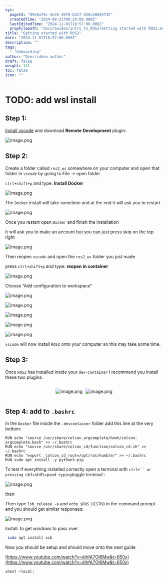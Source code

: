 ```yaml
---
sys:
  pageId: "89e0a78c-4e2b-4070-b327-d28cb0694742"
  createdTime: "2024-08-21T00:24:00.000Z"
  lastEditedTime: "2024-11-01T18:57:00.000Z"
  propFilepath: "docs/Guides/intro_to_ROS2/Getting started with ROS2.md"
title: "Getting started with ROS2"
date: "2024-11-01T18:57:00.000Z"
description: ""
tags:
  - "Onboarding"
author: "Overridden author"
draft: false
weight: 141
toc: false
icon: ""
---
```


# TODO: add wsl install

## Step 1:

[Install vscode](https://code.visualstudio.com/download) and download **Remote Development** plugin:

![image.png](https://prod-files-secure.s3.us-west-2.amazonaws.com/d518164a-d88e-44d1-a4ee-3adb3bd8bce0/efb52993-1881-4a40-b95e-6f020334f022/image.png?X-Amz-Algorithm=AWS4-HMAC-SHA256&X-Amz-Content-Sha256=UNSIGNED-PAYLOAD&X-Amz-Credential=ASIAZI2LB466X6IE4KA4%2F20250505%2Fus-west-2%2Fs3%2Faws4_request&X-Amz-Date=20250505T100955Z&X-Amz-Expires=3600&X-Amz-Security-Token=IQoJb3JpZ2luX2VjEIL%2F%2F%2F%2F%2F%2F%2F%2F%2F%2FwEaCXVzLXdlc3QtMiJHMEUCIQDvlgmbceSNz0cvKQjicri2fgEA25lKIe5ZDjQTCPLzCwIgFM8Gt%2B%2BivEBXpfL%2Ft6dx4%2FP6s8eLVtizu%2BLHVRDOWVoq%2FwMIKxAAGgw2Mzc0MjMxODM4MDUiDF3AWRGlIiJHkL5J0yrcAwZ%2BUPD53fFaJekAqDo0vV%2FkcvawLiREBb8BKkZU8%2Bcv2WgXgcyrXd0Kl8idFc603PCKFSBbjMcZUkBXdyG5ZPXEbzTyr%2BBB674mGtdkN93fEnY1cSu5B3e729fllum0AOjoFffIByvrUMlZoRzRu8zq2GEI6kncAgv19%2BuETosOwFTToQCVjBXTWklafkLJCDp4zAw4kKHuqe%2Fz1Y88bW2YNWFzdNJq%2Bz8OfbMQFeBWb%2BWQ2McyeL5bIvLheqtGq4iCvFgSfY5o%2FUNJla5rEA0zbXl3pHDSlBnDDlpaUgP1RSk8WMQOKzbtTWs3yp1Md2V8yLhzkISaBJT0%2B2outeZ1U9tFFZDO7962g3NN9sLH0Xh6AdcpremyBRWaLHBXuLB3K6iYxkzTlku7vluM3agEjc5f2DPqt%2BhBmRUuLOi3KTFp4tXN99msiQ9%2FHHBU%2FFT2O8MZ%2B4ZeiMSzjVtO31Pdyvc5D8ABHGF4diNyVnnvPt9d8iv7NlPY3b%2BqTCrpL214IzyBGzMO97i6l8qwlANOYAQaMNqyUEv7KNxrehQAsZyc7u%2Fn3vI7LttQJAaVUtXlwwbqDrok6zGNnuuK4N9R8UjFFWdKkV14%2Bs%2B03wkQiMq37XPVHs%2BOV3i3MPWW4sAGOqUBuuHAJIuzrUbQplPoHm9jZByIooZgenHEij9%2BleNFp9dZgcxZneGojC3hUFx8KkN0KWMy%2BA6prJisBjVkL%2Ba%2F9WjQoLBtZ0%2FJ25GUv%2FJCK3qEdRuWSzNLlvJE1E%2FvZwMvi%2FiBNLmQVQqw3PZ5ouD8qQUuzs3wSJrzCJc%2BbzfVJMO6z1iMeDzq032wCck7b%2BXeRekcRPsFEWnfTNtF9cTee52yObX3&X-Amz-Signature=6631560db4d0e731c9d853376887b08b40a42723ce098b9849a0c1f9d76d81cc&X-Amz-SignedHeaders=host&x-id=GetObject)

## Step 2:

Create a folder called `ros2_ws` somewhere on your computer and open that folder in `vscode` by going to File → open folder 

`ctrl+shift+p` and type: **Install Docker**

![image.png](https://prod-files-secure.s3.us-west-2.amazonaws.com/d518164a-d88e-44d1-a4ee-3adb3bd8bce0/2269dc0e-1cd5-47ff-bceb-c04ad9b2eab0/image.png?X-Amz-Algorithm=AWS4-HMAC-SHA256&X-Amz-Content-Sha256=UNSIGNED-PAYLOAD&X-Amz-Credential=ASIAZI2LB466X6IE4KA4%2F20250505%2Fus-west-2%2Fs3%2Faws4_request&X-Amz-Date=20250505T100955Z&X-Amz-Expires=3600&X-Amz-Security-Token=IQoJb3JpZ2luX2VjEIL%2F%2F%2F%2F%2F%2F%2F%2F%2F%2FwEaCXVzLXdlc3QtMiJHMEUCIQDvlgmbceSNz0cvKQjicri2fgEA25lKIe5ZDjQTCPLzCwIgFM8Gt%2B%2BivEBXpfL%2Ft6dx4%2FP6s8eLVtizu%2BLHVRDOWVoq%2FwMIKxAAGgw2Mzc0MjMxODM4MDUiDF3AWRGlIiJHkL5J0yrcAwZ%2BUPD53fFaJekAqDo0vV%2FkcvawLiREBb8BKkZU8%2Bcv2WgXgcyrXd0Kl8idFc603PCKFSBbjMcZUkBXdyG5ZPXEbzTyr%2BBB674mGtdkN93fEnY1cSu5B3e729fllum0AOjoFffIByvrUMlZoRzRu8zq2GEI6kncAgv19%2BuETosOwFTToQCVjBXTWklafkLJCDp4zAw4kKHuqe%2Fz1Y88bW2YNWFzdNJq%2Bz8OfbMQFeBWb%2BWQ2McyeL5bIvLheqtGq4iCvFgSfY5o%2FUNJla5rEA0zbXl3pHDSlBnDDlpaUgP1RSk8WMQOKzbtTWs3yp1Md2V8yLhzkISaBJT0%2B2outeZ1U9tFFZDO7962g3NN9sLH0Xh6AdcpremyBRWaLHBXuLB3K6iYxkzTlku7vluM3agEjc5f2DPqt%2BhBmRUuLOi3KTFp4tXN99msiQ9%2FHHBU%2FFT2O8MZ%2B4ZeiMSzjVtO31Pdyvc5D8ABHGF4diNyVnnvPt9d8iv7NlPY3b%2BqTCrpL214IzyBGzMO97i6l8qwlANOYAQaMNqyUEv7KNxrehQAsZyc7u%2Fn3vI7LttQJAaVUtXlwwbqDrok6zGNnuuK4N9R8UjFFWdKkV14%2Bs%2B03wkQiMq37XPVHs%2BOV3i3MPWW4sAGOqUBuuHAJIuzrUbQplPoHm9jZByIooZgenHEij9%2BleNFp9dZgcxZneGojC3hUFx8KkN0KWMy%2BA6prJisBjVkL%2Ba%2F9WjQoLBtZ0%2FJ25GUv%2FJCK3qEdRuWSzNLlvJE1E%2FvZwMvi%2FiBNLmQVQqw3PZ5ouD8qQUuzs3wSJrzCJc%2BbzfVJMO6z1iMeDzq032wCck7b%2BXeRekcRPsFEWnfTNtF9cTee52yObX3&X-Amz-Signature=264669d778857f59e0a3bcebccb9a8e8432b31b562bf1f82cd970a0cef75df7b&X-Amz-SignedHeaders=host&x-id=GetObject)

The `Docker` install will take sometime and at the end it will ask you to restart

![image.png](https://prod-files-secure.s3.us-west-2.amazonaws.com/d518164a-d88e-44d1-a4ee-3adb3bd8bce0/ed233f78-be33-4b1f-b89c-9c346c0e961e/image.png?X-Amz-Algorithm=AWS4-HMAC-SHA256&X-Amz-Content-Sha256=UNSIGNED-PAYLOAD&X-Amz-Credential=ASIAZI2LB466X6IE4KA4%2F20250505%2Fus-west-2%2Fs3%2Faws4_request&X-Amz-Date=20250505T100955Z&X-Amz-Expires=3600&X-Amz-Security-Token=IQoJb3JpZ2luX2VjEIL%2F%2F%2F%2F%2F%2F%2F%2F%2F%2FwEaCXVzLXdlc3QtMiJHMEUCIQDvlgmbceSNz0cvKQjicri2fgEA25lKIe5ZDjQTCPLzCwIgFM8Gt%2B%2BivEBXpfL%2Ft6dx4%2FP6s8eLVtizu%2BLHVRDOWVoq%2FwMIKxAAGgw2Mzc0MjMxODM4MDUiDF3AWRGlIiJHkL5J0yrcAwZ%2BUPD53fFaJekAqDo0vV%2FkcvawLiREBb8BKkZU8%2Bcv2WgXgcyrXd0Kl8idFc603PCKFSBbjMcZUkBXdyG5ZPXEbzTyr%2BBB674mGtdkN93fEnY1cSu5B3e729fllum0AOjoFffIByvrUMlZoRzRu8zq2GEI6kncAgv19%2BuETosOwFTToQCVjBXTWklafkLJCDp4zAw4kKHuqe%2Fz1Y88bW2YNWFzdNJq%2Bz8OfbMQFeBWb%2BWQ2McyeL5bIvLheqtGq4iCvFgSfY5o%2FUNJla5rEA0zbXl3pHDSlBnDDlpaUgP1RSk8WMQOKzbtTWs3yp1Md2V8yLhzkISaBJT0%2B2outeZ1U9tFFZDO7962g3NN9sLH0Xh6AdcpremyBRWaLHBXuLB3K6iYxkzTlku7vluM3agEjc5f2DPqt%2BhBmRUuLOi3KTFp4tXN99msiQ9%2FHHBU%2FFT2O8MZ%2B4ZeiMSzjVtO31Pdyvc5D8ABHGF4diNyVnnvPt9d8iv7NlPY3b%2BqTCrpL214IzyBGzMO97i6l8qwlANOYAQaMNqyUEv7KNxrehQAsZyc7u%2Fn3vI7LttQJAaVUtXlwwbqDrok6zGNnuuK4N9R8UjFFWdKkV14%2Bs%2B03wkQiMq37XPVHs%2BOV3i3MPWW4sAGOqUBuuHAJIuzrUbQplPoHm9jZByIooZgenHEij9%2BleNFp9dZgcxZneGojC3hUFx8KkN0KWMy%2BA6prJisBjVkL%2Ba%2F9WjQoLBtZ0%2FJ25GUv%2FJCK3qEdRuWSzNLlvJE1E%2FvZwMvi%2FiBNLmQVQqw3PZ5ouD8qQUuzs3wSJrzCJc%2BbzfVJMO6z1iMeDzq032wCck7b%2BXeRekcRPsFEWnfTNtF9cTee52yObX3&X-Amz-Signature=e81cd6c56baeb75ed07ccd960a996082add036fe0b90361f51f0e749f1055f0a&X-Amz-SignedHeaders=host&x-id=GetObject)

Once you restart open `Docker` and finish the installation

It will ask you to make an account but you can just press skip on the top right

![image.png](https://prod-files-secure.s3.us-west-2.amazonaws.com/d518164a-d88e-44d1-a4ee-3adb3bd8bce0/21010ad9-1659-4fd9-9f59-9932a09b2a3d/image.png?X-Amz-Algorithm=AWS4-HMAC-SHA256&X-Amz-Content-Sha256=UNSIGNED-PAYLOAD&X-Amz-Credential=ASIAZI2LB466X6IE4KA4%2F20250505%2Fus-west-2%2Fs3%2Faws4_request&X-Amz-Date=20250505T100955Z&X-Amz-Expires=3600&X-Amz-Security-Token=IQoJb3JpZ2luX2VjEIL%2F%2F%2F%2F%2F%2F%2F%2F%2F%2FwEaCXVzLXdlc3QtMiJHMEUCIQDvlgmbceSNz0cvKQjicri2fgEA25lKIe5ZDjQTCPLzCwIgFM8Gt%2B%2BivEBXpfL%2Ft6dx4%2FP6s8eLVtizu%2BLHVRDOWVoq%2FwMIKxAAGgw2Mzc0MjMxODM4MDUiDF3AWRGlIiJHkL5J0yrcAwZ%2BUPD53fFaJekAqDo0vV%2FkcvawLiREBb8BKkZU8%2Bcv2WgXgcyrXd0Kl8idFc603PCKFSBbjMcZUkBXdyG5ZPXEbzTyr%2BBB674mGtdkN93fEnY1cSu5B3e729fllum0AOjoFffIByvrUMlZoRzRu8zq2GEI6kncAgv19%2BuETosOwFTToQCVjBXTWklafkLJCDp4zAw4kKHuqe%2Fz1Y88bW2YNWFzdNJq%2Bz8OfbMQFeBWb%2BWQ2McyeL5bIvLheqtGq4iCvFgSfY5o%2FUNJla5rEA0zbXl3pHDSlBnDDlpaUgP1RSk8WMQOKzbtTWs3yp1Md2V8yLhzkISaBJT0%2B2outeZ1U9tFFZDO7962g3NN9sLH0Xh6AdcpremyBRWaLHBXuLB3K6iYxkzTlku7vluM3agEjc5f2DPqt%2BhBmRUuLOi3KTFp4tXN99msiQ9%2FHHBU%2FFT2O8MZ%2B4ZeiMSzjVtO31Pdyvc5D8ABHGF4diNyVnnvPt9d8iv7NlPY3b%2BqTCrpL214IzyBGzMO97i6l8qwlANOYAQaMNqyUEv7KNxrehQAsZyc7u%2Fn3vI7LttQJAaVUtXlwwbqDrok6zGNnuuK4N9R8UjFFWdKkV14%2Bs%2B03wkQiMq37XPVHs%2BOV3i3MPWW4sAGOqUBuuHAJIuzrUbQplPoHm9jZByIooZgenHEij9%2BleNFp9dZgcxZneGojC3hUFx8KkN0KWMy%2BA6prJisBjVkL%2Ba%2F9WjQoLBtZ0%2FJ25GUv%2FJCK3qEdRuWSzNLlvJE1E%2FvZwMvi%2FiBNLmQVQqw3PZ5ouD8qQUuzs3wSJrzCJc%2BbzfVJMO6z1iMeDzq032wCck7b%2BXeRekcRPsFEWnfTNtF9cTee52yObX3&X-Amz-Signature=2a02d1add14ef27522922c29ec36c3efbbcc868df75a5b89b29af870d3febfef&X-Amz-SignedHeaders=host&x-id=GetObject)

Then reopen `vscode` and open the `ros2_ws` folder you just made

press `ctrl+shift+p` and type: **reopen in container**

![image.png](https://prod-files-secure.s3.us-west-2.amazonaws.com/d518164a-d88e-44d1-a4ee-3adb3bd8bce0/4e93b8c2-41ad-488c-8095-c74205196118/image.png?X-Amz-Algorithm=AWS4-HMAC-SHA256&X-Amz-Content-Sha256=UNSIGNED-PAYLOAD&X-Amz-Credential=ASIAZI2LB466X6IE4KA4%2F20250505%2Fus-west-2%2Fs3%2Faws4_request&X-Amz-Date=20250505T100955Z&X-Amz-Expires=3600&X-Amz-Security-Token=IQoJb3JpZ2luX2VjEIL%2F%2F%2F%2F%2F%2F%2F%2F%2F%2FwEaCXVzLXdlc3QtMiJHMEUCIQDvlgmbceSNz0cvKQjicri2fgEA25lKIe5ZDjQTCPLzCwIgFM8Gt%2B%2BivEBXpfL%2Ft6dx4%2FP6s8eLVtizu%2BLHVRDOWVoq%2FwMIKxAAGgw2Mzc0MjMxODM4MDUiDF3AWRGlIiJHkL5J0yrcAwZ%2BUPD53fFaJekAqDo0vV%2FkcvawLiREBb8BKkZU8%2Bcv2WgXgcyrXd0Kl8idFc603PCKFSBbjMcZUkBXdyG5ZPXEbzTyr%2BBB674mGtdkN93fEnY1cSu5B3e729fllum0AOjoFffIByvrUMlZoRzRu8zq2GEI6kncAgv19%2BuETosOwFTToQCVjBXTWklafkLJCDp4zAw4kKHuqe%2Fz1Y88bW2YNWFzdNJq%2Bz8OfbMQFeBWb%2BWQ2McyeL5bIvLheqtGq4iCvFgSfY5o%2FUNJla5rEA0zbXl3pHDSlBnDDlpaUgP1RSk8WMQOKzbtTWs3yp1Md2V8yLhzkISaBJT0%2B2outeZ1U9tFFZDO7962g3NN9sLH0Xh6AdcpremyBRWaLHBXuLB3K6iYxkzTlku7vluM3agEjc5f2DPqt%2BhBmRUuLOi3KTFp4tXN99msiQ9%2FHHBU%2FFT2O8MZ%2B4ZeiMSzjVtO31Pdyvc5D8ABHGF4diNyVnnvPt9d8iv7NlPY3b%2BqTCrpL214IzyBGzMO97i6l8qwlANOYAQaMNqyUEv7KNxrehQAsZyc7u%2Fn3vI7LttQJAaVUtXlwwbqDrok6zGNnuuK4N9R8UjFFWdKkV14%2Bs%2B03wkQiMq37XPVHs%2BOV3i3MPWW4sAGOqUBuuHAJIuzrUbQplPoHm9jZByIooZgenHEij9%2BleNFp9dZgcxZneGojC3hUFx8KkN0KWMy%2BA6prJisBjVkL%2Ba%2F9WjQoLBtZ0%2FJ25GUv%2FJCK3qEdRuWSzNLlvJE1E%2FvZwMvi%2FiBNLmQVQqw3PZ5ouD8qQUuzs3wSJrzCJc%2BbzfVJMO6z1iMeDzq032wCck7b%2BXeRekcRPsFEWnfTNtF9cTee52yObX3&X-Amz-Signature=f4205e86a13f77e252436b77bf0bbd81e221ad5f930ea539729342f50b8d5027&X-Amz-SignedHeaders=host&x-id=GetObject)

Choose “Add configuration to workspace”

![image.png](https://prod-files-secure.s3.us-west-2.amazonaws.com/d518164a-d88e-44d1-a4ee-3adb3bd8bce0/9560b282-5060-4989-ba37-97e7b2c22476/image.png?X-Amz-Algorithm=AWS4-HMAC-SHA256&X-Amz-Content-Sha256=UNSIGNED-PAYLOAD&X-Amz-Credential=ASIAZI2LB466X6IE4KA4%2F20250505%2Fus-west-2%2Fs3%2Faws4_request&X-Amz-Date=20250505T100955Z&X-Amz-Expires=3600&X-Amz-Security-Token=IQoJb3JpZ2luX2VjEIL%2F%2F%2F%2F%2F%2F%2F%2F%2F%2FwEaCXVzLXdlc3QtMiJHMEUCIQDvlgmbceSNz0cvKQjicri2fgEA25lKIe5ZDjQTCPLzCwIgFM8Gt%2B%2BivEBXpfL%2Ft6dx4%2FP6s8eLVtizu%2BLHVRDOWVoq%2FwMIKxAAGgw2Mzc0MjMxODM4MDUiDF3AWRGlIiJHkL5J0yrcAwZ%2BUPD53fFaJekAqDo0vV%2FkcvawLiREBb8BKkZU8%2Bcv2WgXgcyrXd0Kl8idFc603PCKFSBbjMcZUkBXdyG5ZPXEbzTyr%2BBB674mGtdkN93fEnY1cSu5B3e729fllum0AOjoFffIByvrUMlZoRzRu8zq2GEI6kncAgv19%2BuETosOwFTToQCVjBXTWklafkLJCDp4zAw4kKHuqe%2Fz1Y88bW2YNWFzdNJq%2Bz8OfbMQFeBWb%2BWQ2McyeL5bIvLheqtGq4iCvFgSfY5o%2FUNJla5rEA0zbXl3pHDSlBnDDlpaUgP1RSk8WMQOKzbtTWs3yp1Md2V8yLhzkISaBJT0%2B2outeZ1U9tFFZDO7962g3NN9sLH0Xh6AdcpremyBRWaLHBXuLB3K6iYxkzTlku7vluM3agEjc5f2DPqt%2BhBmRUuLOi3KTFp4tXN99msiQ9%2FHHBU%2FFT2O8MZ%2B4ZeiMSzjVtO31Pdyvc5D8ABHGF4diNyVnnvPt9d8iv7NlPY3b%2BqTCrpL214IzyBGzMO97i6l8qwlANOYAQaMNqyUEv7KNxrehQAsZyc7u%2Fn3vI7LttQJAaVUtXlwwbqDrok6zGNnuuK4N9R8UjFFWdKkV14%2Bs%2B03wkQiMq37XPVHs%2BOV3i3MPWW4sAGOqUBuuHAJIuzrUbQplPoHm9jZByIooZgenHEij9%2BleNFp9dZgcxZneGojC3hUFx8KkN0KWMy%2BA6prJisBjVkL%2Ba%2F9WjQoLBtZ0%2FJ25GUv%2FJCK3qEdRuWSzNLlvJE1E%2FvZwMvi%2FiBNLmQVQqw3PZ5ouD8qQUuzs3wSJrzCJc%2BbzfVJMO6z1iMeDzq032wCck7b%2BXeRekcRPsFEWnfTNtF9cTee52yObX3&X-Amz-Signature=5d656ade239af52c56901f02d7efc3a041797f885556973913746f8b160ccab3&X-Amz-SignedHeaders=host&x-id=GetObject)

![image.png](https://prod-files-secure.s3.us-west-2.amazonaws.com/d518164a-d88e-44d1-a4ee-3adb3bd8bce0/2ee63f81-886b-48e8-a553-dc6e5eac99e4/image.png?X-Amz-Algorithm=AWS4-HMAC-SHA256&X-Amz-Content-Sha256=UNSIGNED-PAYLOAD&X-Amz-Credential=ASIAZI2LB466X6IE4KA4%2F20250505%2Fus-west-2%2Fs3%2Faws4_request&X-Amz-Date=20250505T100955Z&X-Amz-Expires=3600&X-Amz-Security-Token=IQoJb3JpZ2luX2VjEIL%2F%2F%2F%2F%2F%2F%2F%2F%2F%2FwEaCXVzLXdlc3QtMiJHMEUCIQDvlgmbceSNz0cvKQjicri2fgEA25lKIe5ZDjQTCPLzCwIgFM8Gt%2B%2BivEBXpfL%2Ft6dx4%2FP6s8eLVtizu%2BLHVRDOWVoq%2FwMIKxAAGgw2Mzc0MjMxODM4MDUiDF3AWRGlIiJHkL5J0yrcAwZ%2BUPD53fFaJekAqDo0vV%2FkcvawLiREBb8BKkZU8%2Bcv2WgXgcyrXd0Kl8idFc603PCKFSBbjMcZUkBXdyG5ZPXEbzTyr%2BBB674mGtdkN93fEnY1cSu5B3e729fllum0AOjoFffIByvrUMlZoRzRu8zq2GEI6kncAgv19%2BuETosOwFTToQCVjBXTWklafkLJCDp4zAw4kKHuqe%2Fz1Y88bW2YNWFzdNJq%2Bz8OfbMQFeBWb%2BWQ2McyeL5bIvLheqtGq4iCvFgSfY5o%2FUNJla5rEA0zbXl3pHDSlBnDDlpaUgP1RSk8WMQOKzbtTWs3yp1Md2V8yLhzkISaBJT0%2B2outeZ1U9tFFZDO7962g3NN9sLH0Xh6AdcpremyBRWaLHBXuLB3K6iYxkzTlku7vluM3agEjc5f2DPqt%2BhBmRUuLOi3KTFp4tXN99msiQ9%2FHHBU%2FFT2O8MZ%2B4ZeiMSzjVtO31Pdyvc5D8ABHGF4diNyVnnvPt9d8iv7NlPY3b%2BqTCrpL214IzyBGzMO97i6l8qwlANOYAQaMNqyUEv7KNxrehQAsZyc7u%2Fn3vI7LttQJAaVUtXlwwbqDrok6zGNnuuK4N9R8UjFFWdKkV14%2Bs%2B03wkQiMq37XPVHs%2BOV3i3MPWW4sAGOqUBuuHAJIuzrUbQplPoHm9jZByIooZgenHEij9%2BleNFp9dZgcxZneGojC3hUFx8KkN0KWMy%2BA6prJisBjVkL%2Ba%2F9WjQoLBtZ0%2FJ25GUv%2FJCK3qEdRuWSzNLlvJE1E%2FvZwMvi%2FiBNLmQVQqw3PZ5ouD8qQUuzs3wSJrzCJc%2BbzfVJMO6z1iMeDzq032wCck7b%2BXeRekcRPsFEWnfTNtF9cTee52yObX3&X-Amz-Signature=1bc90caff72478e39601c2b270087da3ee595ab5bd5731287a79990055464a47&X-Amz-SignedHeaders=host&x-id=GetObject)

![image.png](https://prod-files-secure.s3.us-west-2.amazonaws.com/d518164a-d88e-44d1-a4ee-3adb3bd8bce0/ae1580b2-b048-407e-aed9-b584224a7a04/image.png?X-Amz-Algorithm=AWS4-HMAC-SHA256&X-Amz-Content-Sha256=UNSIGNED-PAYLOAD&X-Amz-Credential=ASIAZI2LB466X6IE4KA4%2F20250505%2Fus-west-2%2Fs3%2Faws4_request&X-Amz-Date=20250505T100955Z&X-Amz-Expires=3600&X-Amz-Security-Token=IQoJb3JpZ2luX2VjEIL%2F%2F%2F%2F%2F%2F%2F%2F%2F%2FwEaCXVzLXdlc3QtMiJHMEUCIQDvlgmbceSNz0cvKQjicri2fgEA25lKIe5ZDjQTCPLzCwIgFM8Gt%2B%2BivEBXpfL%2Ft6dx4%2FP6s8eLVtizu%2BLHVRDOWVoq%2FwMIKxAAGgw2Mzc0MjMxODM4MDUiDF3AWRGlIiJHkL5J0yrcAwZ%2BUPD53fFaJekAqDo0vV%2FkcvawLiREBb8BKkZU8%2Bcv2WgXgcyrXd0Kl8idFc603PCKFSBbjMcZUkBXdyG5ZPXEbzTyr%2BBB674mGtdkN93fEnY1cSu5B3e729fllum0AOjoFffIByvrUMlZoRzRu8zq2GEI6kncAgv19%2BuETosOwFTToQCVjBXTWklafkLJCDp4zAw4kKHuqe%2Fz1Y88bW2YNWFzdNJq%2Bz8OfbMQFeBWb%2BWQ2McyeL5bIvLheqtGq4iCvFgSfY5o%2FUNJla5rEA0zbXl3pHDSlBnDDlpaUgP1RSk8WMQOKzbtTWs3yp1Md2V8yLhzkISaBJT0%2B2outeZ1U9tFFZDO7962g3NN9sLH0Xh6AdcpremyBRWaLHBXuLB3K6iYxkzTlku7vluM3agEjc5f2DPqt%2BhBmRUuLOi3KTFp4tXN99msiQ9%2FHHBU%2FFT2O8MZ%2B4ZeiMSzjVtO31Pdyvc5D8ABHGF4diNyVnnvPt9d8iv7NlPY3b%2BqTCrpL214IzyBGzMO97i6l8qwlANOYAQaMNqyUEv7KNxrehQAsZyc7u%2Fn3vI7LttQJAaVUtXlwwbqDrok6zGNnuuK4N9R8UjFFWdKkV14%2Bs%2B03wkQiMq37XPVHs%2BOV3i3MPWW4sAGOqUBuuHAJIuzrUbQplPoHm9jZByIooZgenHEij9%2BleNFp9dZgcxZneGojC3hUFx8KkN0KWMy%2BA6prJisBjVkL%2Ba%2F9WjQoLBtZ0%2FJ25GUv%2FJCK3qEdRuWSzNLlvJE1E%2FvZwMvi%2FiBNLmQVQqw3PZ5ouD8qQUuzs3wSJrzCJc%2BbzfVJMO6z1iMeDzq032wCck7b%2BXeRekcRPsFEWnfTNtF9cTee52yObX3&X-Amz-Signature=17527e07e954475098feaee1aa7362e93d482512e75685a64b26611ecb38dda1&X-Amz-SignedHeaders=host&x-id=GetObject)

![image.png](https://prod-files-secure.s3.us-west-2.amazonaws.com/d518164a-d88e-44d1-a4ee-3adb3bd8bce0/53255b28-f75e-430f-b9e3-c0ac8577e42b/image.png?X-Amz-Algorithm=AWS4-HMAC-SHA256&X-Amz-Content-Sha256=UNSIGNED-PAYLOAD&X-Amz-Credential=ASIAZI2LB466X6IE4KA4%2F20250505%2Fus-west-2%2Fs3%2Faws4_request&X-Amz-Date=20250505T100955Z&X-Amz-Expires=3600&X-Amz-Security-Token=IQoJb3JpZ2luX2VjEIL%2F%2F%2F%2F%2F%2F%2F%2F%2F%2FwEaCXVzLXdlc3QtMiJHMEUCIQDvlgmbceSNz0cvKQjicri2fgEA25lKIe5ZDjQTCPLzCwIgFM8Gt%2B%2BivEBXpfL%2Ft6dx4%2FP6s8eLVtizu%2BLHVRDOWVoq%2FwMIKxAAGgw2Mzc0MjMxODM4MDUiDF3AWRGlIiJHkL5J0yrcAwZ%2BUPD53fFaJekAqDo0vV%2FkcvawLiREBb8BKkZU8%2Bcv2WgXgcyrXd0Kl8idFc603PCKFSBbjMcZUkBXdyG5ZPXEbzTyr%2BBB674mGtdkN93fEnY1cSu5B3e729fllum0AOjoFffIByvrUMlZoRzRu8zq2GEI6kncAgv19%2BuETosOwFTToQCVjBXTWklafkLJCDp4zAw4kKHuqe%2Fz1Y88bW2YNWFzdNJq%2Bz8OfbMQFeBWb%2BWQ2McyeL5bIvLheqtGq4iCvFgSfY5o%2FUNJla5rEA0zbXl3pHDSlBnDDlpaUgP1RSk8WMQOKzbtTWs3yp1Md2V8yLhzkISaBJT0%2B2outeZ1U9tFFZDO7962g3NN9sLH0Xh6AdcpremyBRWaLHBXuLB3K6iYxkzTlku7vluM3agEjc5f2DPqt%2BhBmRUuLOi3KTFp4tXN99msiQ9%2FHHBU%2FFT2O8MZ%2B4ZeiMSzjVtO31Pdyvc5D8ABHGF4diNyVnnvPt9d8iv7NlPY3b%2BqTCrpL214IzyBGzMO97i6l8qwlANOYAQaMNqyUEv7KNxrehQAsZyc7u%2Fn3vI7LttQJAaVUtXlwwbqDrok6zGNnuuK4N9R8UjFFWdKkV14%2Bs%2B03wkQiMq37XPVHs%2BOV3i3MPWW4sAGOqUBuuHAJIuzrUbQplPoHm9jZByIooZgenHEij9%2BleNFp9dZgcxZneGojC3hUFx8KkN0KWMy%2BA6prJisBjVkL%2Ba%2F9WjQoLBtZ0%2FJ25GUv%2FJCK3qEdRuWSzNLlvJE1E%2FvZwMvi%2FiBNLmQVQqw3PZ5ouD8qQUuzs3wSJrzCJc%2BbzfVJMO6z1iMeDzq032wCck7b%2BXeRekcRPsFEWnfTNtF9cTee52yObX3&X-Amz-Signature=c0e2009e3e3636562bcb6de6906056519c84fb265588671a9fe109a432000359&X-Amz-SignedHeaders=host&x-id=GetObject)

![image.png](https://prod-files-secure.s3.us-west-2.amazonaws.com/d518164a-d88e-44d1-a4ee-3adb3bd8bce0/7c562767-5af9-4ffb-97d1-327bcdf4ee00/image.png?X-Amz-Algorithm=AWS4-HMAC-SHA256&X-Amz-Content-Sha256=UNSIGNED-PAYLOAD&X-Amz-Credential=ASIAZI2LB466X6IE4KA4%2F20250505%2Fus-west-2%2Fs3%2Faws4_request&X-Amz-Date=20250505T100955Z&X-Amz-Expires=3600&X-Amz-Security-Token=IQoJb3JpZ2luX2VjEIL%2F%2F%2F%2F%2F%2F%2F%2F%2F%2FwEaCXVzLXdlc3QtMiJHMEUCIQDvlgmbceSNz0cvKQjicri2fgEA25lKIe5ZDjQTCPLzCwIgFM8Gt%2B%2BivEBXpfL%2Ft6dx4%2FP6s8eLVtizu%2BLHVRDOWVoq%2FwMIKxAAGgw2Mzc0MjMxODM4MDUiDF3AWRGlIiJHkL5J0yrcAwZ%2BUPD53fFaJekAqDo0vV%2FkcvawLiREBb8BKkZU8%2Bcv2WgXgcyrXd0Kl8idFc603PCKFSBbjMcZUkBXdyG5ZPXEbzTyr%2BBB674mGtdkN93fEnY1cSu5B3e729fllum0AOjoFffIByvrUMlZoRzRu8zq2GEI6kncAgv19%2BuETosOwFTToQCVjBXTWklafkLJCDp4zAw4kKHuqe%2Fz1Y88bW2YNWFzdNJq%2Bz8OfbMQFeBWb%2BWQ2McyeL5bIvLheqtGq4iCvFgSfY5o%2FUNJla5rEA0zbXl3pHDSlBnDDlpaUgP1RSk8WMQOKzbtTWs3yp1Md2V8yLhzkISaBJT0%2B2outeZ1U9tFFZDO7962g3NN9sLH0Xh6AdcpremyBRWaLHBXuLB3K6iYxkzTlku7vluM3agEjc5f2DPqt%2BhBmRUuLOi3KTFp4tXN99msiQ9%2FHHBU%2FFT2O8MZ%2B4ZeiMSzjVtO31Pdyvc5D8ABHGF4diNyVnnvPt9d8iv7NlPY3b%2BqTCrpL214IzyBGzMO97i6l8qwlANOYAQaMNqyUEv7KNxrehQAsZyc7u%2Fn3vI7LttQJAaVUtXlwwbqDrok6zGNnuuK4N9R8UjFFWdKkV14%2Bs%2B03wkQiMq37XPVHs%2BOV3i3MPWW4sAGOqUBuuHAJIuzrUbQplPoHm9jZByIooZgenHEij9%2BleNFp9dZgcxZneGojC3hUFx8KkN0KWMy%2BA6prJisBjVkL%2Ba%2F9WjQoLBtZ0%2FJ25GUv%2FJCK3qEdRuWSzNLlvJE1E%2FvZwMvi%2FiBNLmQVQqw3PZ5ouD8qQUuzs3wSJrzCJc%2BbzfVJMO6z1iMeDzq032wCck7b%2BXeRekcRPsFEWnfTNtF9cTee52yObX3&X-Amz-Signature=f9ffbe1cd2995df30b73c75f7f09ba04186fdcff3b47548278726848b4964f28&X-Amz-SignedHeaders=host&x-id=GetObject)

`vscode` will now install `ROS2` onto your computer so this may take some time.

## Step 3:

Once `ROS2` has installed inside your `dev-container` I recommend you install these two plugins:

<div style="display: flex;flex-direction: row; column-gap:10px; max-width: 630px;justify-content: center;">
<div>

![image.png](https://prod-files-secure.s3.us-west-2.amazonaws.com/d518164a-d88e-44d1-a4ee-3adb3bd8bce0/3fc3d550-5a54-4ba1-ba6b-faa01cdb7369/image.png?X-Amz-Algorithm=AWS4-HMAC-SHA256&X-Amz-Content-Sha256=UNSIGNED-PAYLOAD&X-Amz-Credential=ASIAZI2LB466QXJMJ3UX%2F20250505%2Fus-west-2%2Fs3%2Faws4_request&X-Amz-Date=20250505T100959Z&X-Amz-Expires=3600&X-Amz-Security-Token=IQoJb3JpZ2luX2VjEIL%2F%2F%2F%2F%2F%2F%2F%2F%2F%2FwEaCXVzLXdlc3QtMiJIMEYCIQCYYcYZNHiBpo2s0O%2BHk%2FOs6VKbcOa21F5xe9iHJjgF4wIhALK0X04ijd%2BDNwG6FBXKAgPhXlqv3%2Bh3W%2F7rOppbOnE1Kv8DCCsQABoMNjM3NDIzMTgzODA1IgxltoOoQv6nPJktkd0q3APdDCUlaEN4XZvynLqlPg8n56V%2Bi%2Fi%2B8m9ip8WFY031LVEITMhSP98IP%2B%2Bngyrl8Gc3EHYTwSpYT7NE33PvxlcFqciQniPDb1LE7Y5yywEZDTK98weYREpt6Y1O9W6eijwAP4Wmt1c2CGgm%2FSwjdOsfLHQVqfeejpsdyJiy%2F0otcETFNtgdfjetJHVcQ6v%2FpTZ1%2BkBdUryLyZzg3Hy1Jy%2FocIkL8frrEGfpNzl%2FEWddm7g%2Futm0%2BQwvd2xehXrzHQEYCveDx7dousP4ELufFeJqJQk9jgImYLFshNtJZbjgUBTzBaW%2Fp087%2BXoFqmJ5ehBQShzBs2fHq0gGgwGvPEpPc1Kfe5uf8bHCg9Oci48WrjitaAB5iHsgx%2FK%2BfS%2FRvAspaM%2ByQXS63o59zZclNM97QC7lTk1fDt%2BNhrgG8XLX%2FKYThiomZxW31iTIgvlWJcBLAzLdwGVWlzeQ4XBOfm7RWEAOmYUZRxh2MtW0cgHcn2nO5erqMfR9Ri6uGOurBp%2BBo77CUCv2llmPiMjSc4kRwdYuCq6sA%2FhiIp5IHhfDrdPKb4%2BMEHFV0%2FuHXJJYO2JK59PpHWbDg1nboWACval33U2B%2F0%2F2UrqbcPmh8NWPkkf%2FvlVeF1afsgJMsTD8muLABjqkAcnFCzamHZ4MWH6bn5CDF9HPke5%2BbBfa0KpmijFTomWYZywpUtq8a9iMU%2FYLOUnORhDJ2zLV8YfT3PXBx9ecdEvY8Lls9tF7DypwXZSxw64BiLYxJT8s0Z3YRlDcKZGcVoPqtwb97Fj%2F1nl74vvvp3Ajc56fZkNoiQm1NtmACPmT3zaAxFHXDo%2F1mhdZ7n0fFWAXYd%2FoQZtcR94%2BSlRs6LWxCxst&X-Amz-Signature=5a96040b257c1b0539486c96a33a14ed3fd22ecfdd8da0710a98d32a6f73aabb&X-Amz-SignedHeaders=host&x-id=GetObject)

</div>
<div>

![image.png](https://prod-files-secure.s3.us-west-2.amazonaws.com/d518164a-d88e-44d1-a4ee-3adb3bd8bce0/d994cc66-13c2-4093-a5a3-f84cf4601a82/image.png?X-Amz-Algorithm=AWS4-HMAC-SHA256&X-Amz-Content-Sha256=UNSIGNED-PAYLOAD&X-Amz-Credential=ASIAZI2LB4663ATQOFOT%2F20250505%2Fus-west-2%2Fs3%2Faws4_request&X-Amz-Date=20250505T101000Z&X-Amz-Expires=3600&X-Amz-Security-Token=IQoJb3JpZ2luX2VjEIL%2F%2F%2F%2F%2F%2F%2F%2F%2F%2FwEaCXVzLXdlc3QtMiJHMEUCIQC0VmX4tfOGSNF7CtX6kzopnyXFb9mtz%2Fo6Aa6sTzHaSwIgOjFTvI%2F7qomqqUCUewt4UrW3ty8q17GAsp8hXm6y1eYq%2FwMIKxAAGgw2Mzc0MjMxODM4MDUiDP%2BKcyD939URg9vySyrcAzUEe%2BfwfJjDEi855kMkGgQUNQ%2BltQwudaLHcv%2BUDiFgeEJk9KajVtJ13qmbCV6tZsYWeeVvBZSR6njhPHiFWg88T5ZS1maIgjkv8nIJhR1jw93UsuNbNUVK3hkayMqWhRNH67TKKRtXP0of2JTLA6LMX4MMwAJhyq4N9Mc%2BTIEHPF9ID2eE1kKobxyx2eeupEruRODcklxoxF%2Byqe1nwHJg5b1IrVFnfb6BWfHq762E4QPY5b0mOIMlsEoSFrOf%2BHkrX4hF2Mt7VCjqRWNXw07zLYD5RYsmZf61DC9jeQZ%2F8nT23Z2VLHPAh0sKIAuUSVID7e4PCamp%2FtqslHCoo%2BACTUr9sXK2HCSZhqE9ZLCu%2BeajopUIayaJ0JyRrsKT2pdVGGLGn3MKQRDl3amurXcvn627nzCgOw454TEbyD%2FtlWfxkKIyOJUmEmaDJt8tVpGlsSDaBoEgCttVWSaeJFyZN6oNtV%2FR%2BHau9cZBg7KbLjv%2Fb4vnURmv4GLXPrMqse5%2FyHUtygvLI05mlLGyEtKVDT4EtZmUqIJIsKXu%2FHgh7TWxPnDqMoZAgxsRudxPE9WgNENqPdl9bGjW3ih%2BnHzhbo9eunYUQpCw%2B0pyR67gq4bSIDCIe31FVnKHMPeW4sAGOqUBkbyxx7WJT7bKUKTVaQZnjTGg5Gnk4ha4%2BAOrVdudH9PnKkiSvZaoArhe1UyVZ8SdfsZZlwSdN7fjh%2Fro27n4UHFMmkc0cKuK5R8%2BIvpz6%2BRleuap0AFMn%2BUDwfESowCP1Wb6zQoxpmW2DTFwse9z122V3MlmtWDnkIeGYlVKiNzjqdjhPbuvpKYCTuXe7JbC8notZMYBkXQQkWH%2F2nz4IaF05vbe&X-Amz-Signature=8d7509ae92b2b11f0456ed5f4e6303a69f0e2a2ddc27fd9e325dafe03fa73bb8&X-Amz-SignedHeaders=host&x-id=GetObject)

</div>
</div>

## Step 4: add to `.bashrc`

In the `Docker` file inside the `.devcontainer` folder add this line at the very bottom: 

```docker
RUN echo "source /usr/share/colcon_argcomplete/hook/colcon-argcomplete.bash" >> ~/.bashrc
RUN echo "source /usr/share/colcon_cd/function/colcon_cd.sh" >> ~/.bashrc
RUN echo "export _colcon_cd_root=/opt/ros/humble/" >> ~/.bashrc
RUN sudo apt install -y python3-pip 
```

To test if everything installed correctly open a terminal with `ctrl+`` or pressing `ctrl+shift+p` and typing `toggle terminal`:

![image.png](https://prod-files-secure.s3.us-west-2.amazonaws.com/d518164a-d88e-44d1-a4ee-3adb3bd8bce0/6a4943d8-b04e-4c02-9a58-775f3384d1a5/image.png?X-Amz-Algorithm=AWS4-HMAC-SHA256&X-Amz-Content-Sha256=UNSIGNED-PAYLOAD&X-Amz-Credential=ASIAZI2LB466X6IE4KA4%2F20250505%2Fus-west-2%2Fs3%2Faws4_request&X-Amz-Date=20250505T100955Z&X-Amz-Expires=3600&X-Amz-Security-Token=IQoJb3JpZ2luX2VjEIL%2F%2F%2F%2F%2F%2F%2F%2F%2F%2FwEaCXVzLXdlc3QtMiJHMEUCIQDvlgmbceSNz0cvKQjicri2fgEA25lKIe5ZDjQTCPLzCwIgFM8Gt%2B%2BivEBXpfL%2Ft6dx4%2FP6s8eLVtizu%2BLHVRDOWVoq%2FwMIKxAAGgw2Mzc0MjMxODM4MDUiDF3AWRGlIiJHkL5J0yrcAwZ%2BUPD53fFaJekAqDo0vV%2FkcvawLiREBb8BKkZU8%2Bcv2WgXgcyrXd0Kl8idFc603PCKFSBbjMcZUkBXdyG5ZPXEbzTyr%2BBB674mGtdkN93fEnY1cSu5B3e729fllum0AOjoFffIByvrUMlZoRzRu8zq2GEI6kncAgv19%2BuETosOwFTToQCVjBXTWklafkLJCDp4zAw4kKHuqe%2Fz1Y88bW2YNWFzdNJq%2Bz8OfbMQFeBWb%2BWQ2McyeL5bIvLheqtGq4iCvFgSfY5o%2FUNJla5rEA0zbXl3pHDSlBnDDlpaUgP1RSk8WMQOKzbtTWs3yp1Md2V8yLhzkISaBJT0%2B2outeZ1U9tFFZDO7962g3NN9sLH0Xh6AdcpremyBRWaLHBXuLB3K6iYxkzTlku7vluM3agEjc5f2DPqt%2BhBmRUuLOi3KTFp4tXN99msiQ9%2FHHBU%2FFT2O8MZ%2B4ZeiMSzjVtO31Pdyvc5D8ABHGF4diNyVnnvPt9d8iv7NlPY3b%2BqTCrpL214IzyBGzMO97i6l8qwlANOYAQaMNqyUEv7KNxrehQAsZyc7u%2Fn3vI7LttQJAaVUtXlwwbqDrok6zGNnuuK4N9R8UjFFWdKkV14%2Bs%2B03wkQiMq37XPVHs%2BOV3i3MPWW4sAGOqUBuuHAJIuzrUbQplPoHm9jZByIooZgenHEij9%2BleNFp9dZgcxZneGojC3hUFx8KkN0KWMy%2BA6prJisBjVkL%2Ba%2F9WjQoLBtZ0%2FJ25GUv%2FJCK3qEdRuWSzNLlvJE1E%2FvZwMvi%2FiBNLmQVQqw3PZ5ouD8qQUuzs3wSJrzCJc%2BbzfVJMO6z1iMeDzq032wCck7b%2BXeRekcRPsFEWnfTNtF9cTee52yObX3&X-Amz-Signature=61c0c387df45662f4f72e7bd43137cf098e51a3f1afb748fd465b1d4c8cc8c4b&X-Amz-SignedHeaders=host&x-id=GetObject)

then 

Then type `lsb_release -a` and `echo $ROS_DISTRO` in the command prompt and you should get similar responses:

![image.png](https://prod-files-secure.s3.us-west-2.amazonaws.com/d518164a-d88e-44d1-a4ee-3adb3bd8bce0/3e635dec-a805-4e85-8b9e-d000e5b71a4e/image.png?X-Amz-Algorithm=AWS4-HMAC-SHA256&X-Amz-Content-Sha256=UNSIGNED-PAYLOAD&X-Amz-Credential=ASIAZI2LB466X6IE4KA4%2F20250505%2Fus-west-2%2Fs3%2Faws4_request&X-Amz-Date=20250505T100955Z&X-Amz-Expires=3600&X-Amz-Security-Token=IQoJb3JpZ2luX2VjEIL%2F%2F%2F%2F%2F%2F%2F%2F%2F%2FwEaCXVzLXdlc3QtMiJHMEUCIQDvlgmbceSNz0cvKQjicri2fgEA25lKIe5ZDjQTCPLzCwIgFM8Gt%2B%2BivEBXpfL%2Ft6dx4%2FP6s8eLVtizu%2BLHVRDOWVoq%2FwMIKxAAGgw2Mzc0MjMxODM4MDUiDF3AWRGlIiJHkL5J0yrcAwZ%2BUPD53fFaJekAqDo0vV%2FkcvawLiREBb8BKkZU8%2Bcv2WgXgcyrXd0Kl8idFc603PCKFSBbjMcZUkBXdyG5ZPXEbzTyr%2BBB674mGtdkN93fEnY1cSu5B3e729fllum0AOjoFffIByvrUMlZoRzRu8zq2GEI6kncAgv19%2BuETosOwFTToQCVjBXTWklafkLJCDp4zAw4kKHuqe%2Fz1Y88bW2YNWFzdNJq%2Bz8OfbMQFeBWb%2BWQ2McyeL5bIvLheqtGq4iCvFgSfY5o%2FUNJla5rEA0zbXl3pHDSlBnDDlpaUgP1RSk8WMQOKzbtTWs3yp1Md2V8yLhzkISaBJT0%2B2outeZ1U9tFFZDO7962g3NN9sLH0Xh6AdcpremyBRWaLHBXuLB3K6iYxkzTlku7vluM3agEjc5f2DPqt%2BhBmRUuLOi3KTFp4tXN99msiQ9%2FHHBU%2FFT2O8MZ%2B4ZeiMSzjVtO31Pdyvc5D8ABHGF4diNyVnnvPt9d8iv7NlPY3b%2BqTCrpL214IzyBGzMO97i6l8qwlANOYAQaMNqyUEv7KNxrehQAsZyc7u%2Fn3vI7LttQJAaVUtXlwwbqDrok6zGNnuuK4N9R8UjFFWdKkV14%2Bs%2B03wkQiMq37XPVHs%2BOV3i3MPWW4sAGOqUBuuHAJIuzrUbQplPoHm9jZByIooZgenHEij9%2BleNFp9dZgcxZneGojC3hUFx8KkN0KWMy%2BA6prJisBjVkL%2Ba%2F9WjQoLBtZ0%2FJ25GUv%2FJCK3qEdRuWSzNLlvJE1E%2FvZwMvi%2FiBNLmQVQqw3PZ5ouD8qQUuzs3wSJrzCJc%2BbzfVJMO6z1iMeDzq032wCck7b%2BXeRekcRPsFEWnfTNtF9cTee52yObX3&X-Amz-Signature=b60ecccd9980254f6a7d94b62073d5ceb5c11961dd8798a1e7a8103dff7021ad&X-Amz-SignedHeaders=host&x-id=GetObject)

Install:  to get windows to pass over

```bash
 sudo apt install xcb
```

Now you should be setup and should move onto the next guide 

[https://www.youtube.com/watch?v=dihfA7Ol6Mw&t=650s](https://www.youtube.com/watch?v=dihfA7Ol6Mw&t=650s)

```python
xhost +local:
```
